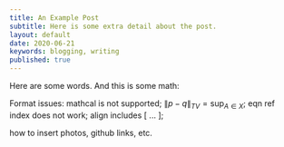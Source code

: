 ```yaml
---
title: An Example Post
subtitle: Here is some extra detail about the post.
layout: default
date: 2020-06-21
keywords: blogging, writing
published: true
---
```


Here are some words. And this is some math:

Format issues: mathcal is not supported;  $\|p-q\|_{TV}=\sup_{A\in X}$; eqn ref index does not work; align includes \[ ... \];


how to insert photos, github links, etc.
